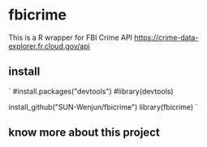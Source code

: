 # fbicrime
This is a R wrapper for FBI Crime API https://crime-data-explorer.fr.cloud.gov/api

## install
`
#install.packages("devtools")
#library(devtools)

install_github("SUN-Wenjun/fbicrime")
library(fbicrime)
`

## know more about this project
